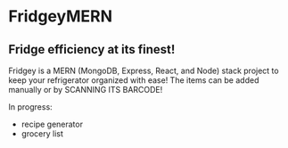 
# FridgeyMERN


## Fridge efficiency at its finest!


Fridgey is a MERN (MongoDB, Express, React, and Node) stack project to keep your refrigerator organized with ease! The items can be added manually or by SCANNING ITS BARCODE!  



In progress: 
- recipe generator
- grocery list




